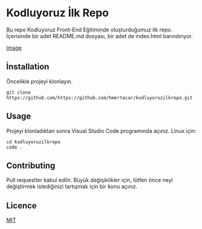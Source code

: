 # Kodluyoruz İlk Repo
Bu repo Kodluyoruz Front-End Eğitiminde oluşturduğumuz ilk repo. İçerisinde bir adet README.md dosyası, bir adet de index.html barındırıyor.

[Image](https://www.hizliresim.com/hmg8rrr)

## İnstallation
Öncelikle projeyi klonlayın.
```
git clone https://github.com/https://github.com/hmertacar/kodluyoruzilkrepo.git
```
## Usage
Projeyi klonladıktan sonra Visual Studio Code programında açınız. Linux için:
```
cd kodluyoruzilkrepo
code .
```
## Contributing
Pull requestler kabul edilir. Büyük değişiklikler için, lütfen önce neyi değiştirmek istediğinizi tartışmak için bir konu açınız.

## Licence
[MIT](https://github.com/hmertacar/kodluyoruzilkrepo/blob/main/LICENSE)

